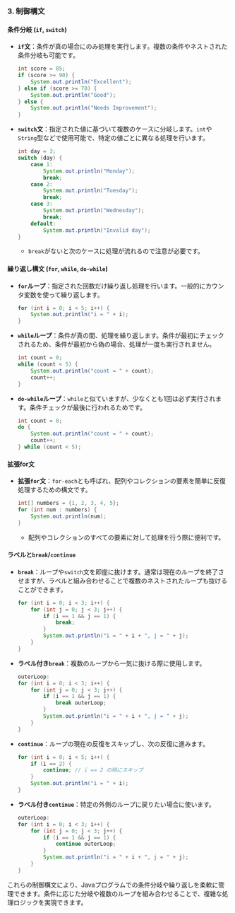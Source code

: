 ### 3. **制御構文**

#### 条件分岐 (`if`, `switch`)

- **`if`文**：条件が真の場合にのみ処理を実行します。複数の条件やネストされた条件分岐も可能です。
  ```java
  int score = 85;
  if (score >= 90) {
      System.out.println("Excellent");
  } else if (score >= 70) {
      System.out.println("Good");
  } else {
      System.out.println("Needs Improvement");
  }
  ```
  
- **`switch`文**：指定された値に基づいて複数のケースに分岐します。`int`や`String`型などで使用可能で、特定の値ごとに異なる処理を行います。
  ```java
  int day = 3;
  switch (day) {
      case 1:
          System.out.println("Monday");
          break;
      case 2:
          System.out.println("Tuesday");
          break;
      case 3:
          System.out.println("Wednesday");
          break;
      default:
          System.out.println("Invalid day");
  }
  ```
  - `break`がないと次のケースに処理が流れるので注意が必要です。

#### 繰り返し構文 (`for`, `while`, `do-while`)

- **`for`ループ**：指定された回数だけ繰り返し処理を行います。一般的にカウンタ変数を使って繰り返します。
  ```java
  for (int i = 0; i < 5; i++) {
      System.out.println("i = " + i);
  }
  ```
  
- **`while`ループ**：条件が真の間、処理を繰り返します。条件が最初にチェックされるため、条件が最初から偽の場合、処理が一度も実行されません。
  ```java
  int count = 0;
  while (count < 5) {
      System.out.println("count = " + count);
      count++;
  }
  ```
  
- **`do-while`ループ**：`while`と似ていますが、少なくとも1回は必ず実行されます。条件チェックが最後に行われるためです。
  ```java
  int count = 0;
  do {
      System.out.println("count = " + count);
      count++;
  } while (count < 5);
  ```

#### 拡張for文

- **拡張`for`文**：`for-each`とも呼ばれ、配列やコレクションの要素を簡単に反復処理するための構文です。
  ```java
  int[] numbers = {1, 2, 3, 4, 5};
  for (int num : numbers) {
      System.out.println(num);
  }
  ```
  - 配列やコレクションのすべての要素に対して処理を行う際に便利です。

#### ラベルと`break`/`continue`

- **`break`**：ループや`switch`文を即座に抜けます。通常は現在のループを終了させますが、ラベルと組み合わせることで複数のネストされたループも抜けることができます。
  ```java
  for (int i = 0; i < 3; i++) {
      for (int j = 0; j < 3; j++) {
          if (i == 1 && j == 1) {
              break;
          }
          System.out.println("i = " + i + ", j = " + j);
      }
  }
  ```

- **ラベル付き`break`**：複数のループから一気に抜ける際に使用します。
  ```java
  outerLoop:
  for (int i = 0; i < 3; i++) {
      for (int j = 0; j < 3; j++) {
          if (i == 1 && j == 1) {
              break outerLoop;
          }
          System.out.println("i = " + i + ", j = " + j);
      }
  }
  ```

- **`continue`**：ループの現在の反復をスキップし、次の反復に進みます。
  ```java
  for (int i = 0; i < 5; i++) {
      if (i == 2) {
          continue; // i == 2 の時にスキップ
      }
      System.out.println("i = " + i);
  }
  ```

- **ラベル付き`continue`**：特定の外側のループに戻りたい場合に使います。
  ```java
  outerLoop:
  for (int i = 0; i < 3; i++) {
      for (int j = 0; j < 3; j++) {
          if (i == 1 && j == 1) {
              continue outerLoop;
          }
          System.out.println("i = " + i + ", j = " + j);
      }
  }
  ```

これらの制御構文により、Javaプログラムでの条件分岐や繰り返しを柔軟に管理できます。条件に応じた分岐や複数のループを組み合わせることで、複雑な処理ロジックを実現できます。